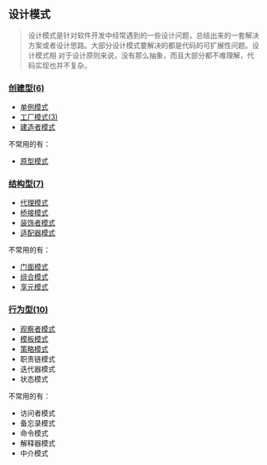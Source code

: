 ## 设计模式

> 设计模式是针对软件开发中经常遇到的一些设计问题，总结出来的一套解决方案或者设计思路。大部分设计模式要解决的都是代码的可扩展性问题。设计模式相
> 对于设计原则来说，没有那么抽象，而且大部分都不难理解，代码实现也并不复杂。

### [创建型(6)](_1_creation)

- [单例模式](_1_creation%2F_1_singleton)
- [工厂模式(3)](_1_creation%2F_2_factory)
- [建造者模式](_1_creation%2F_3_builder)

不常用的有：

- [原型模式](_1_creation%2F_4_prototype)

### [结构型(7)](_2_structural)

- [代理模式](_2_structural%2F_1_proxy)
- [桥接模式](_2_structural%2F_2_Bridge)
- [装饰者模式](_2_structural%2F_3_decorator)
- [适配器模式](_2_structural%2F_4_adapter)

不常用的有：

- [门面模式](_2_structural%2F_5_facade)
- [组合模式](_2_structural%2F_6_composite)
- [享元模式](_2_structural%2F_7_flyweight)

### [行为型(10)](_3_behavior)

- [观察者模式](_3_behavior%2F_1_observer)
- [模板模式](_3_behavior%2F_2_template)
- [策略模式](_3_behavior%2F_3_strategy)
- 职责链模式
- 迭代器模式
- 状态模式

不常用的有：

- 访问者模式
- 备忘录模式
- 命令模式
- 解释器模式
- 中介模式